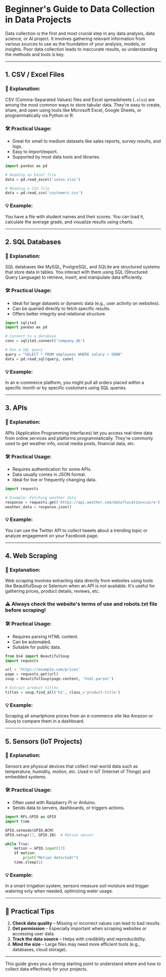# Beginner's Guide to Data Collection in Data Projects

Data collection is the first and most crucial step in any data analysis, data science, or AI project. It involves gathering relevant information from various sources to use as the foundation of your analysis, models, or insights. Poor data collection leads to inaccurate results, so understanding the methods and tools is key.

---

## 1. CSV / Excel Files

### 🧠 Explanation:
CSV (Comma-Separated Values) files and Excel spreadsheets (`.xlsx`) are among the most common ways to store tabular data. They're easy to create, share, and open using tools like Microsoft Excel, Google Sheets, or programmatically via Python or R.

### 🛠️ Practical Usage:
- Great for small to medium datasets like sales reports, survey results, and logs.
- Easy to import/export.
- Supported by most data tools and libraries.

```python
import pandas as pd

# Reading an Excel file
data = pd.read_excel('sales.xlsx')

# Reading a CSV file
data = pd.read_csv('customers.csv')
```

### 💡 Example:
You have a file with student names and their scores. You can load it, calculate the average grade, and visualize results using charts.

---

## 2. SQL Databases

### 🧠 Explanation:
SQL databases like MySQL, PostgreSQL, and SQLite are structured systems that store data in tables. You interact with them using SQL (Structured Query Language) to retrieve, insert, and manipulate data efficiently.

### 🛠️ Practical Usage:
- Ideal for large datasets or dynamic data (e.g., user activity on websites).
- Can be queried directly to fetch specific results.
- Offers better integrity and relational structure.

```python
import sqlite3
import pandas as pd

# Connect to a database
conn = sqlite3.connect('company.db')

# Run a SQL query
query = "SELECT * FROM employees WHERE salary > 5000"
data = pd.read_sql(query, conn)
```

### 💡 Example:
In an e-commerce platform, you might pull all orders placed within a specific month or by specific customers using SQL queries.

---

## 3. APIs

### 🧠 Explanation:
APIs (Application Programming Interfaces) let you access real-time data from online services and platforms programmatically. They're commonly used to get weather info, social media posts, financial data, etc.

### 🛠️ Practical Usage:
- Requires authentication for some APIs.
- Data usually comes in JSON format.
- Ideal for live or frequently changing data.

```python
import requests

# Example: Fetching weather data
response = requests.get('https://api.weather.com/data?location=cairo')
weather_data = response.json()
```

### 💡 Example:
You can use the Twitter API to collect tweets about a trending topic or analyze engagement on your Facebook page.

---

## 4. Web Scraping

### 🧠 Explanation:
Web scraping involves extracting data directly from websites using tools like BeautifulSoup or Selenium when an API is not available. It's useful for gathering prices, product details, reviews, etc.

### ⚠️ Always check the website's terms of use and robots.txt file before scraping!

### 🛠️ Practical Usage:
- Requires parsing HTML content.
- Can be automated.
- Suitable for public data.

```python
from bs4 import BeautifulSoup
import requests

url = 'https://example.com/prices'
page = requests.get(url)
soup = BeautifulSoup(page.content, 'html.parser')

# Extract product titles
titles = soup.find_all('h2', class_='product-title')
```

### 💡 Example:
Scraping all smartphone prices from an e-commerce site like Amazon or Souq to compare them in a dashboard.

---

## 5. Sensors (IoT Projects)

### 🧠 Explanation:
Sensors are physical devices that collect real-world data such as temperature, humidity, motion, etc. Used in IoT (Internet of Things) and embedded systems.

### 🛠️ Practical Usage:
- Often used with Raspberry Pi or Arduino.
- Sends data to servers, dashboards, or triggers actions.

```python
import RPi.GPIO as GPIO
import time

GPIO.setmode(GPIO.BCM)
GPIO.setup(17, GPIO.IN)  # Motion sensor

while True:
    motion = GPIO.input(17)
    if motion:
        print("Motion detected!")
    time.sleep(1)
```

### 💡 Example:
In a smart irrigation system, sensors measure soil moisture and trigger watering only when needed, optimizing water usage.

---

## 🔑 Practical Tips

1. **Check data quality** – Missing or incorrect values can lead to bad results.
2. **Get permission** – Especially important when scraping websites or accessing user data.
3. **Track the data source** – Helps with credibility and reproducibility.
4. **Mind the size** – Large files may need more efficient tools (e.g., databases, cloud storage).

---

This guide gives you a strong starting point to understand where and how to collect data effectively for your projects.

